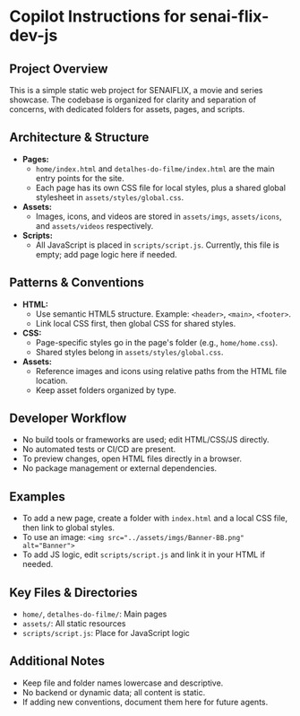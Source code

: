 # Copilot Instructions for senai-flix-dev-js

## Project Overview
This is a simple static web project for SENAIFLIX, a movie and series showcase. The codebase is organized for clarity and separation of concerns, with dedicated folders for assets, pages, and scripts.

## Architecture & Structure
- **Pages:**
  - `home/index.html` and `detalhes-do-filme/index.html` are the main entry points for the site.
  - Each page has its own CSS file for local styles, plus a shared global stylesheet in `assets/styles/global.css`.
- **Assets:**
  - Images, icons, and videos are stored in `assets/imgs`, `assets/icons`, and `assets/videos` respectively.
- **Scripts:**
  - All JavaScript is placed in `scripts/script.js`. Currently, this file is empty; add page logic here if needed.

## Patterns & Conventions
- **HTML:**
  - Use semantic HTML5 structure. Example: `<header>`, `<main>`, `<footer>`.
  - Link local CSS first, then global CSS for shared styles.
- **CSS:**
  - Page-specific styles go in the page's folder (e.g., `home/home.css`).
  - Shared styles belong in `assets/styles/global.css`.
- **Assets:**
  - Reference images and icons using relative paths from the HTML file location.
  - Keep asset folders organized by type.

## Developer Workflow
- No build tools or frameworks are used; edit HTML/CSS/JS directly.
- No automated tests or CI/CD are present.
- To preview changes, open HTML files directly in a browser.
- No package management or external dependencies.

## Examples
- To add a new page, create a folder with `index.html` and a local CSS file, then link to global styles.
- To use an image: `<img src="../assets/imgs/Banner-BB.png" alt="Banner">`
- To add JS logic, edit `scripts/script.js` and link it in your HTML if needed.

## Key Files & Directories
- `home/`, `detalhes-do-filme/`: Main pages
- `assets/`: All static resources
- `scripts/script.js`: Place for JavaScript logic

## Additional Notes
- Keep file and folder names lowercase and descriptive.
- No backend or dynamic data; all content is static.
- If adding new conventions, document them here for future agents.
